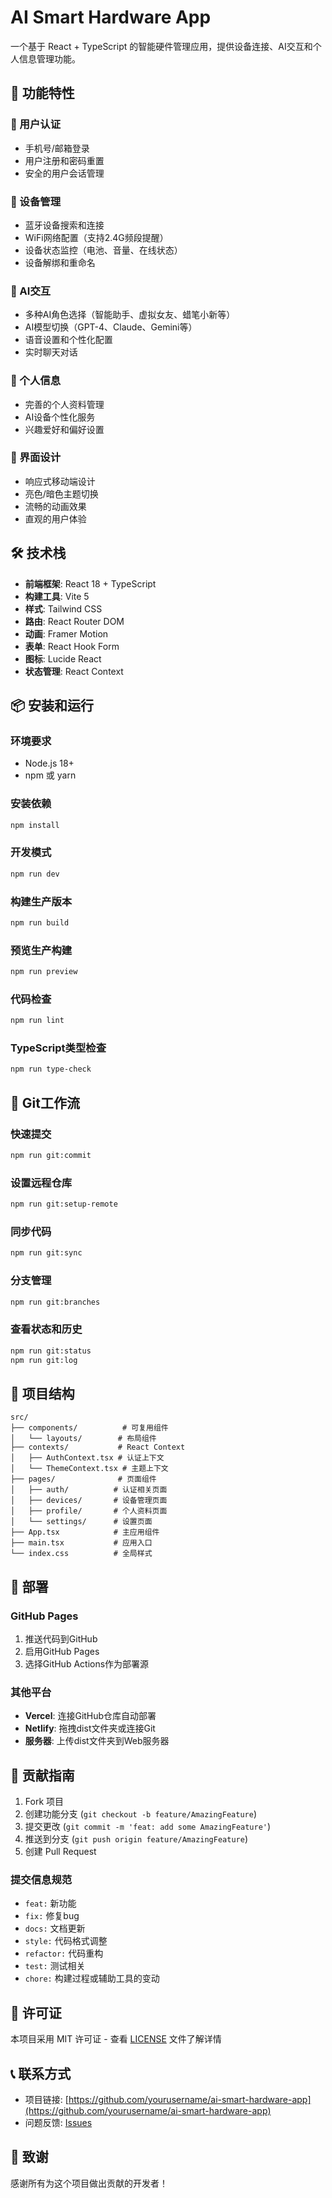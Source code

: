 # AI Smart Hardware App

一个基于 React + TypeScript 的智能硬件管理应用，提供设备连接、AI交互和个人信息管理功能。

## 🚀 功能特性

### 🔐 用户认证
- 手机号/邮箱登录
- 用户注册和密码重置
- 安全的用户会话管理

### 📱 设备管理
- 蓝牙设备搜索和连接
- WiFi网络配置（支持2.4G频段提醒）
- 设备状态监控（电池、音量、在线状态）
- 设备解绑和重命名

### 🤖 AI交互
- 多种AI角色选择（智能助手、虚拟女友、蜡笔小新等）
- AI模型切换（GPT-4、Claude、Gemini等）
- 语音设置和个性化配置
- 实时聊天对话

### 👤 个人信息
- 完善的个人资料管理
- AI设备个性化服务
- 兴趣爱好和偏好设置

### 🎨 界面设计
- 响应式移动端设计
- 亮色/暗色主题切换
- 流畅的动画效果
- 直观的用户体验

## 🛠️ 技术栈

- **前端框架**: React 18 + TypeScript
- **构建工具**: Vite 5
- **样式**: Tailwind CSS
- **路由**: React Router DOM
- **动画**: Framer Motion
- **表单**: React Hook Form
- **图标**: Lucide React
- **状态管理**: React Context

## 📦 安装和运行

### 环境要求
- Node.js 18+
- npm 或 yarn

### 安装依赖
```bash
npm install
```

### 开发模式
```bash
npm run dev
```

### 构建生产版本
```bash
npm run build
```

### 预览生产构建
```bash
npm run preview
```

### 代码检查
```bash
npm run lint
```

### TypeScript类型检查
```bash
npm run type-check
```

## 🔧 Git工作流

### 快速提交
```bash
npm run git:commit
```

### 设置远程仓库
```bash
npm run git:setup-remote
```

### 同步代码
```bash
npm run git:sync
```

### 分支管理
```bash
npm run git:branches
```

### 查看状态和历史
```bash
npm run git:status
npm run git:log
```

## 📁 项目结构

```
src/
├── components/          # 可复用组件
│   └── layouts/        # 布局组件
├── contexts/           # React Context
│   ├── AuthContext.tsx # 认证上下文
│   └── ThemeContext.tsx # 主题上下文
├── pages/              # 页面组件
│   ├── auth/          # 认证相关页面
│   ├── devices/       # 设备管理页面
│   ├── profile/       # 个人资料页面
│   └── settings/      # 设置页面
├── App.tsx            # 主应用组件
├── main.tsx           # 应用入口
└── index.css          # 全局样式
```

## 🚀 部署

### GitHub Pages
1. 推送代码到GitHub
2. 启用GitHub Pages
3. 选择GitHub Actions作为部署源

### 其他平台
- **Vercel**: 连接GitHub仓库自动部署
- **Netlify**: 拖拽dist文件夹或连接Git
- **服务器**: 上传dist文件夹到Web服务器

## 🤝 贡献指南

1. Fork 项目
2. 创建功能分支 (`git checkout -b feature/AmazingFeature`)
3. 提交更改 (`git commit -m 'feat: add some AmazingFeature'`)
4. 推送到分支 (`git push origin feature/AmazingFeature`)
5. 创建 Pull Request

### 提交信息规范
- `feat:` 新功能
- `fix:` 修复bug
- `docs:` 文档更新
- `style:` 代码格式调整
- `refactor:` 代码重构
- `test:` 测试相关
- `chore:` 构建过程或辅助工具的变动

## 📄 许可证

本项目采用 MIT 许可证 - 查看 [LICENSE](LICENSE) 文件了解详情

## 📞 联系方式

- 项目链接: [https://github.com/yourusername/ai-smart-hardware-app](https://github.com/yourusername/ai-smart-hardware-app)
- 问题反馈: [Issues](https://github.com/yourusername/ai-smart-hardware-app/issues)

## 🙏 致谢

感谢所有为这个项目做出贡献的开发者！
